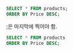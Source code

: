 
```sql
SELECT * FROM products;
ORDER BY Price DESC;
```

;은 마지막에 찍어야 함.

```sql
SELECT * FROM products
ORDER BY Price DESC;
```

